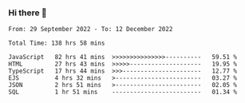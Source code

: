 ### Hi there 👋

<!--START_SECTION:waka-->

```text
From: 29 September 2022 - To: 12 December 2022

Total Time: 138 hrs 58 mins

JavaScript   82 hrs 41 mins  >>>>>>>>>>>>>>>----------   59.51 %
HTML         27 hrs 43 mins  >>>>>--------------------   19.95 %
TypeScript   17 hrs 44 mins  >>>----------------------   12.77 %
EJS          4 hrs 32 mins   >------------------------   03.27 %
JSON         2 hrs 51 mins   >------------------------   02.05 %
SQL          1 hr 51 mins    -------------------------   01.34 %
```

<!--END_SECTION:waka-->

<!--
**tranhieu1906/tranhieu1906** is a ✨ _special_ ✨ repository because its `README.md` (this file) appears on your GitHub profile.

Here are some ideas to get you started:

- 🔭 I’m currently working on ...
- 🌱 I’m currently learning ...
- 👯 I’m looking to collaborate on ...
- 🤔 I’m looking for help with ...
- 💬 Ask me about ...
- 📫 How to reach me: ...
- 😄 Pronouns: ...
- ⚡ Fun fact: ...
-->
